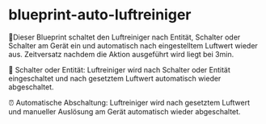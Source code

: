 # blueprint-auto-luftreiniger

📘Dieser Blueprint schaltet den Luftreiniger nach Entität, Schalter oder Schalter am Gerät ein und automatisch nach eingestelltem Luftwert wieder aus. Zeitversatz nachdem die Aktion ausgeführt wird liegt bei 3min.

📅 Schalter oder Entität: Luftreiniger wird nach Schalter oder Entität eingeschaltet und nach gesetztem Luftwert automatisch wieder abgeschaltet.

⏰ Automatische Abschaltung: Luftreiniger wird nach gesetztem Luftwert und manueller Auslösung am Gerät automatisch wieder abgeschaltet.

